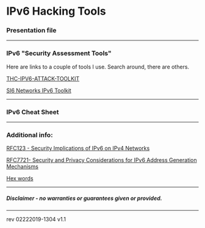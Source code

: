 # IPv6 Hacking Tools 

### Presentation file

------
### IPv6 "Security Assessment Tools" 

Here are links to a couple of tools I use. Search around, there are others.

[THC-IPV6-ATTACK-TOOLKIT](https://github.com/vanhauser-thc/thc-ipv6)

[SI6 Networks IPv6 Toolkit](https://github.com/fgont/ipv6toolkit)

------

### IPv6 Cheat Sheet

------

### Additional info:

[RFC123 -  Security Implications of IPv6 on IPv4 Networks](https://tools.ietf.org/html/rfc7123)  

[RFC7721- Security and Privacy Considerations for IPv6 Address Generation Mechanisms](https://tools.ietf.org/html/rfc7721)

[Hex words](https://nedbatchelder.com/text/hexwords.html)

------

##### Disclaimer - no warranties or guarantees given or provided.

------

rev 02222019-1304 v1.1